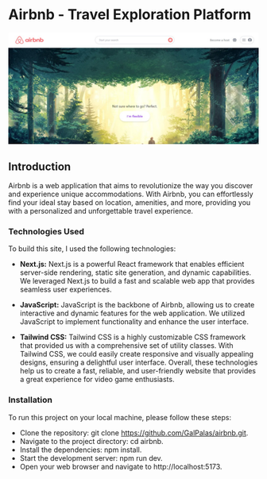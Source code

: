 # Airbnb - Travel Exploration Platform

![game-hub](https://github.com/GalPalas/3D_Portfolio/blob/master/src/assets/airbnb.jpg?raw=true)

## Introduction
Airbnb is a web application that aims to revolutionize the way you discover and experience unique accommodations. With Airbnb, you can effortlessly find your ideal stay based on location, amenities, and more, providing you with a personalized and unforgettable travel experience.

### Technologies Used
To build this site, I used the following technologies:

- **Next.js:** Next.js is a powerful React framework that enables efficient server-side rendering, static site generation, and dynamic capabilities. We leveraged Next.js to build a fast and scalable web app that provides seamless user experiences.

- **JavaScript:** JavaScript is the backbone of Airbnb, allowing us to create interactive and dynamic features for the web application. We utilized JavaScript to implement functionality and enhance the user interface.

- **Tailwind CSS:** Tailwind CSS is a highly customizable CSS framework that provided us with a comprehensive set of utility classes. With Tailwind CSS, we could easily create responsive and visually appealing designs, ensuring a delightful user interface.
Overall, these technologies help us to create a fast, reliable, and user-friendly website that provides a great experience for video game enthusiasts.

### Installation
To run this project on your local machine, please follow these steps:

- Clone the repository: git clone https://github.com/GalPalas/airbnb.git.
- Navigate to the project directory: cd airbnb.
- Install the dependencies: npm install.
- Start the development server: npm run dev.
- Open your web browser and navigate to http://localhost:5173.



